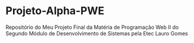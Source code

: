 # Projeto-Alpha-PWE
 Repositório do Meu Projeto Final da Matéria de Programação Web II do Segundo Módulo de Desenvolvimento de Sistemas pela Etec Lauro Gomes
